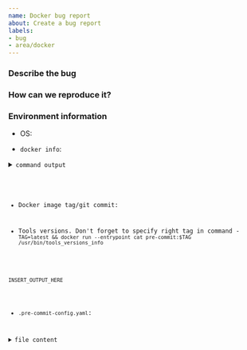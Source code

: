 ```yaml
---
name: Docker bug report
about: Create a bug report
labels:
- bug
- area/docker
---
```


<!--
Thank you for helping to improve labs-terraform-modules!

Please be sure to search for open issues before raising a new one. We use issues
for bug reports and feature requests. Please note, this template is for bugs
report, not feature requests.
-->

### Describe the bug

<!--
Please let us know what behavior you expected and how terraform-docs diverged
from that behavior.
-->


### How can we reproduce it?

<!--
Help us to reproduce your bug as succinctly and precisely as possible. Any and
all steps or script that triggers the issue are highly appreciated!

Do you have long logs to share? Please use collapsible sections, that can be created via:

<details><summary>SECTION_NAME</summary>

```bash
YOUR_LOG_HERE
```

</details>
-->


### Environment information

* OS:

<!-- I.e.:
OS: Windows 10
OS: Win10 with Ubuntu 20.04 on WSL2
OS: MacOS
OS: Ubuntu 20.04
-->

* `docker info`:

<details><summary><code>command output</summary>

```bash
INSERT_OUTPUT_HERE
```

</details>

* Docker image tag/git commit:

* Tools versions. Don't forget to specify right tag in command -
  `TAG=latest && docker run --entrypoint cat pre-commit:$TAG /usr/bin/tools_versions_info`

```bash
INSERT_OUTPUT_HERE
```

* `.pre-commit-config.yaml`:

<details><summary>file content</summary>

```yaml
INSERT_FILE_CONTENT_HERE
```

</details>
